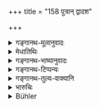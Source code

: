 +++
title = "158 पुत्रान् द्वादश"

+++

<details><summary>गङ्गानथ-मूलानुवादः</summary>

Among the twelve kinds of sons that Manu sprung from the Self-existent one has mentioned,—six are kinsmen as well as heirs, and six are kinsmen, not heirs.—(158)
</details>

<details><summary>मेधातिथिः</summary>

वक्ष्यमाणसूत्रस्थानम् एतत् । **बन्धु**शब्दो **बान्दव**पर्यायः । गोत्रहरा दायहराश् च षड् इतरे विपरीताः । यद् अत्र तत्त्वं तदुपरिष्टान् निदर्शयिष्यते ॥ ९.१५८ ॥
</details>

<details><summary>गङ्गानथ-भाष्यानुवादः</summary>

This is a brief indication of what follows.

The term ‘*bandhu*’ stands for ‘*bāndhava*,’ ‘kinsman.’ Six inherit the man’s ‘family-name’ as well as ‘property’; while with the remaining six, the ease is the reverse of this.

What the true view is regarding this point, we shall explain later on.—(158)
</details>

<details><summary>गङ्गानथ-टिप्पन्यः</summary>

This verse is quoted in *Vivādaratnākara* (p. 549), which adds that the
diversity of opinion on this question among the various Smṛtis—as
regards the exclusion or inclusion of certain kinds of sons—is to be
explained as based upon consideration of the qualifications of the
sons;—in *Vyavahāra-Bālambhaṭṭī* (p. 552, 666 and 687);—in
*Dattakacandrikā* (p. 61);—and in *Vīvādacintāmaṇi* (Calcutta, p. 147).

Medhātithi, Nārāyaṇa and Nandana take the latter half to mean that the
six sons are neither *bandhu* (*kinsmen*) nor *dāyāda* (*heir*); Kullūka
says that this explanation would be against the declaration of
Baudhāyana;—Nārāyaṇa goes on to explain ‘*bandhudāyāda*’ as ‘heir to the
kinsmen, *i.e*., inheritors of the estates of kinsmen, such as paternal
uncles, on failure of sons and wives of these latter.’
</details>

<details><summary>गङ्गानथ-तुल्य-वाक्यानि</summary>

**(verses 9.158-160)  
**

*Baudhāyana* (2.3.31-32).—‘They quote the following verses: “The
Body-born son, the son of an Appointed Daughter, the son begotten on a
wife through another man, the adopted son and the appointed son, the son
horn secretly,

and the son cast off are entitled to share the inheritance. The son of
an unmarried damsel, the son of a pregnant bride, the son bought, the
son of a re-married woman, the son self-given and the Niṣāda are only
members of the family.’

*Gautama* (28.32-33).—‘The Body-born son, the son begotten on a wife
through another man, the adopted son, the appointed son, the son born
secretly, and the son cast off are inheritors of property. The son of an
unmarried damsel, the son of a pregnant bride, the son of a re-married
womans the son of an Appointed Daughter, the son self-given, and the son
bought belong to the family;—these latter are entitled to one-fourth of
a share, in the absence of the former six sons.’

*Vaśiṣṭha* (17.25-39).—‘They declare that, these six sons (Body-born,
begotten on the wife through another man. the Appointed Daughter, son of
a re-married woman, the son of an unmarried damsel, and the son secretly
born) are heirs as well as kinsmen, preservers from great danger. Among
those who are only kinsmen, not heirs are—one received with the pregnant
bride, the adopted son, the son bought, the son sell-given, the son cast
off, and the son of a Śūdra woman. They declare that the last-mentioned
six sons shall take the heritage of him who has no heir belonging to the
first six classes.’

*Yājñavalkya* (2.132).—‘Among the twelve kinds of sons, the one
succeeding inherits the property and offers the B?? only in the absence
of the preceeding.’

*Śaṅkha-Likhita* (Vivādaratnākara, p.??4).—‘The son cast off, the son
born of the pregnant bride, the son adopted, the son bought, the son of
the Śūdra wife, the son s??? given,—those six are non-inheritors;—among
the six sons that are inheritors—*viz*., the Body-born son, the son
begotten on the wife by another man, the son of the Appointed Daughter,
the son of the remarried woman, the son born of an unmarried damsel, the
son born secretly, there is an apportionment of shares;—two parts going
to the father, two to the Body-horn son, and one each to the rest.’

*Hārīta* (*Do*.).—‘Six of the sons are both kinsmen and
inheritors—*viz*., one begotten by oneself on a righteous wife, one
begotten by one’s wife through another man, the son of a remarried
woman, the son of an unmarried damsel, the son of an Appointed Daughter,
and the son secretly born. The son adopted, the son bought, the son cast
off, the son horn of a pregnant bride, the son self-given and the son
found by chance are inheritors, not kinsmen.’

*Devala* (Do., p. 550).—‘These twelve sons have been declared to serve
the purpose of perpetuating one’s line,—they being born of one’s own
body, or of others, or found by chance;—of these, the first six are
kinsmen as well as inheritors of the father. All these inherit the
father’s property, in the absence of a Body-born son.’

*Nārada* (Do., p. 551).—‘The Body-born son, the son begotten on one’s
wife through another man, the son of an Appointed Daughter, the son of
the unmarried damsel, the son born of a pregnant bride, the son secretly
born, the son of the remarried woman, the son east off, the son adopted,
the son bought, the son appointed, the son self-given,—these are the
twelve sons. Of these six are kinsmen as well as inheritors, and six are
only kinsmen, not inheritors;—the preceding one being senior to the
succeeding one.’
</details>

<details><summary>भारुचिः</summary>

दायविभागप्रकरणापेक्षः पुत्राणाम् अयम् उपदेशो ऽत्र । सूत्रस्थानीयस्येदं भाष्यं तत्स्वरूपनिर्देशार्थं भवति ॥ ९.१५८ ॥
</details>

<details><summary>Bühler</summary>

158	Among the twelve sons of men whom Manu, sprung from the Self-existent (Svayambhu), enumerates, six are kinsmen and heirs, and six not heirs, (but) kinsmen.
</details>
